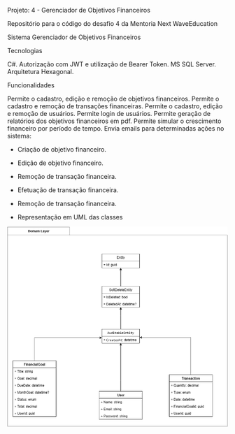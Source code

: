 Projeto: 4 - Gerenciador de Objetivos Financeiros

Repositório para o código do desafio 4 da Mentoria Next WaveEducation

Sistema Gerenciador de Objetivos Financeiros

Tecnologias

C#.
Autorização com JWT e utilização de Bearer Token.
MS SQL Server.
Arquitetura Hexagonal.

Funcionalidades

Permite o cadastro, edição e remoção de objetivos financeiros.
Permite o cadastro e remoção de transações financeiras.
Permite o cadastro, edição e remoção de usuários.
Permite login de usuários.
Permite geração de relatórios dos objetivos financeiros em pdf.
Permite simular o crescimento financeiro por período de tempo.
Envia emails para determinadas ações no sistema:
 - Criação de objetivo financeiro.
 - Edição de objetivo financeiro.
 - Remoção de transação financeira.
 - Efetuação de transação financeira. 
 - Remoção de transação financeira.

- Representação em UML das classes

<a href="https://github.com/Fabio-AmorimSilva/Projeto-4-Gerenciador-de-Objetivos-Financeiros?tab=readme-ov-file">
  <img align="center" src="./DomainLayer.png" />
</a>